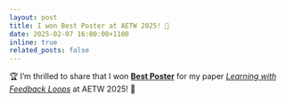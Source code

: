 ```yaml
---
layout: post
title: I won Best Poster at AETW 2025! 🎉
date: 2025-02-07 16:00:00+1100
inline: true
related_posts: false
---
```


🏆 I’m thrilled to share that I won **[Best Poster](/assets/pdf/DJ_AETW_Poster.pdf)** for my paper _[Learning with Feedback Loops](/projects/learning_feedback)_ at AETW 2025! 🎉
